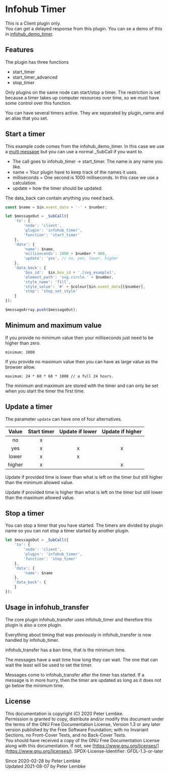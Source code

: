 # Infohub Timer

This is a Client plugin only.  
You can get a delayed response from this plugin. You can se a demo of this
in [infohub_demo_timer](plugin,infohub_demo_timer).

## Features

The plugin has three functions

* start_timer
* start_timer_advanced
* stop_timer

Only plugins on the same node can start/stop a timer. The restriction is set because a timer takes up computer resources
over time, so we must have some control over this function.

You can have several timers active. They are separated by plugin_name and an alias that you set.

## Start a timer

This example code comes from the infohub_demo_timer. In this case we use a [multi message](plugin,infohub_base) but you
can use a normal _SubCall if you want to.

* The call goes to infohub_timer -> start_timer. The name is any name you like.
* name = Your plugin have to keep track of the names it uses.
* milliseconds = One second is 1000 milliseconds. In this case we use a calculation.
* update = how the timer should be updated.

The data_back can contain anything you need back.

```javascript
const $name = $in.event_data + '-' + $number;

let $messageOut = _SubCall({
    'to': {
        'node': 'client',
        'plugin': 'infohub_timer',
        'function': 'start_timer'
    },
    'data': {
        'name': $name,
        'milliseconds': 1000 + $number * 400,
        'update': 'yes', // no, yes, lower, higher
    },
    'data_back': {
        'box_id':  $in.box_id + '.[svg_example]',
        'element_path': 'svg.circle.' + $number,
        'style_name': 'fill',
        'style_value': '#' + $colour[$in.event_data][$number],
        'step': 'step_set_style'
    }
});

$messageArray.push($messageOut);
```

## Minimum and maximum value

If you provide no minimum value then your milliseconds just need to be higher than zero.

    minimum: 1000 

If you provide no maximum value then you can have as large value as the browser allow.

    maximum: 24 * 60 * 60 * 1000 // a full 24 hours.

The minimum and maximum are stored with the timer and can only be set when you start the timer the first time.

## Update a timer

The parameter `update` can have one of four alternatives.

| Value  | Start timer | Update if lower | Update if higher |
|:------:|:-----------:|:---------------:|:----------------:|
|   no   |      x      |                 |                  |
|  yes   |      x      |        x        |        x         |
| lower  |      x      |        x        |                  |
| higher |      x      |                 |        x         |

Update if provided time is lower than what is left on the timer but still higher than the minimum allowed value.

Update if provided time is higher than what is left on the timer but still lower than the maximum allowed value.

## Stop a timer

You can stop a timer that you have started. The timers are divided by plugin name so you can not stop a timer started by
another plugin.

```javascript
let $messageOut = _SubCall({
    'to': {
        'node': 'client',
        'plugin': 'infohub_timer',
        'function': 'stop_timer'
    },
    'data': {
        'name': $name
    },
    'data_back': {
    }
});
```

## Usage in infohub_transfer

The core plugin infohub_transfer uses infohub_timer and therefore this plugin is also a core plugin.

Everything about timing that was previously in infohub_transfer is now handled by infohub_timer.

infohub_transfer has a ban time, that is the minimum time.

The messages have a wait time how long they can wait. The one that can wait the least will be used to set the timer.

Messages come to infohub_transfer after the timer has started. If a message is in more hurry, then the timer are updated
as long as it does not go below the minimum time.

## License

This documentation is copyright (C) 2020 Peter Lembke.  
Permission is granted to copy, distribute and/or modify this document under the terms of the GNU Free Documentation
License, Version 1.3 or any later version published by the Free Software Foundation; with no Invariant Sections, no
Front-Cover Texts, and no Back-Cover Texts.  
You should have received a copy of the GNU Free Documentation License along with this documentation. If not,
see [https://www.gnu.org/licenses/](https://www.gnu.org/licenses/). SPDX-License-Identifier: GFDL-1.3-or-later

Since 2020-02-28 by Peter Lembke  
Updated 2021-08-07 by Peter Lembke  
